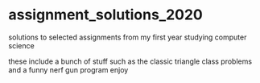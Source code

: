 # assignment_solutions_2020
solutions to selected assignments from my first year studying computer science

these include a bunch of stuff
such as the classic triangle class problems
and a funny nerf gun program
enjoy
